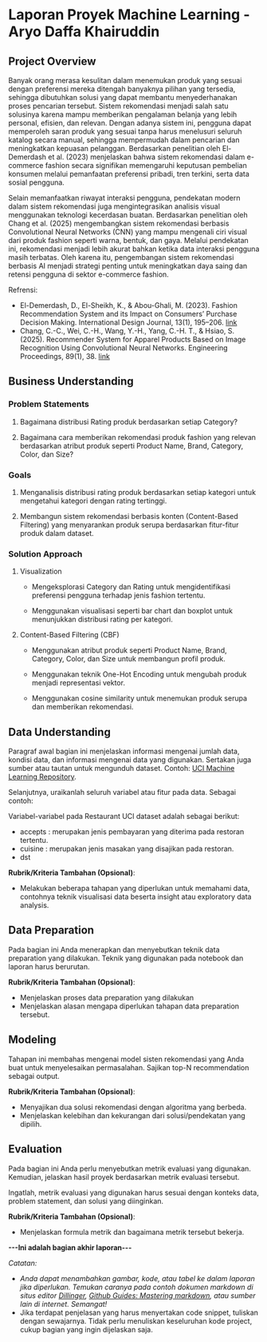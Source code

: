 # Laporan Proyek Machine Learning - Aryo Daffa Khairuddin

## Project Overview

Banyak orang merasa kesulitan dalam menemukan produk yang sesuai dengan preferensi mereka ditengah banyaknya pilihan yang tersedia, sehingga dibutuhkan solusi yang dapat membantu menyederhanakan proses pencarian tersebut. Sistem rekomendasi menjadi salah satu solusinya karena mampu memberikan pengalaman belanja yang lebih personal, efisien, dan relevan. Dengan adanya sistem ini, pengguna dapat memperoleh saran produk yang sesuai tanpa harus menelusuri seluruh katalog secara manual, sehingga mempermudah dalam pencarian dan meningkatkan kepuasan pelanggan. Berdasarkan penelitian oleh El-Demerdash et al. (2023) menjelaskan bahwa sistem rekomendasi dalam e-commerce fashion secara signifikan memengaruhi keputusan pembelian konsumen melalui pemanfaatan preferensi pribadi, tren terkini, serta data sosial pengguna.

Selain memanfaatkan riwayat interaksi pengguna, pendekatan modern dalam sistem rekomendasi juga mengintegrasikan analisis visual menggunakan teknologi kecerdasan buatan. Berdasarkan penelitian oleh Chang et al. (2025) mengembangkan sistem rekomendasi berbasis Convolutional Neural Networks (CNN) yang mampu mengenali ciri visual dari produk fashion seperti warna, bentuk, dan gaya. Melalui pendekatan ini, rekomendasi menjadi lebih akurat bahkan ketika data interaksi pengguna masih terbatas. Oleh karena itu, pengembangan sistem rekomendasi berbasis AI menjadi strategi penting untuk meningkatkan daya saing dan retensi pengguna di sektor e-commerce fashion.

Refrensi:
- El-Demerdash, D., El-Sheikh, K., & Abou-Ghali, M. (2023). Fashion Recommendation System and its Impact on Consumers’ Purchase Decision Making. International Design Journal, 13(1), 195–206. [link](https://www.researchgate.net/publication/366780313_Fashion_Recommendation_System_and_its_Impact_on_Consumers'_Purchase_Decision_Making)
- Chang, C.-C., Wei, C.-H., Wang, Y.-H., Yang, C.-H. T., & Hsiao, S. (2025). Recommender System for Apparel Products Based on Image Recognition Using Convolutional Neural Networks. Engineering Proceedings, 89(1), 38. [link](https://www.mdpi.com/2673-4591/89/1/38)

## Business Understanding

### Problem Statements
   1. Bagaimana distribusi Rating produk berdasarkan setiap Category?

   2. Bagaimana cara memberikan rekomendasi produk fashion yang relevan berdasarkan atribut produk seperti Product Name, Brand, Category, Color, dan Size?

### Goals
   1. Menganalisis distribusi rating produk berdasarkan setiap kategori untuk mengetahui kategori dengan rating tertinggi.

   2. Membangun sistem rekomendasi berbasis konten (Content-Based Filtering) yang menyarankan produk serupa berdasarkan fitur-fitur produk dalam dataset.

### Solution Approach
1. Visualization

   - Mengeksplorasi Category dan Rating untuk mengidentifikasi preferensi pengguna terhadap jenis fashion tertentu.

   - Menggunakan visualisasi seperti bar chart dan boxplot untuk menunjukkan distribusi rating per kategori.

2. Content-Based Filtering (CBF)

   - Menggunakan atribut produk seperti Product Name, Brand, Category, Color, dan Size untuk membangun profil produk.

   - Menggunakan teknik One-Hot Encoding  untuk mengubah produk menjadi representasi vektor.

   - Menggunakan cosine similarity untuk menemukan produk serupa dan memberikan rekomendasi.


  
## Data Understanding
Paragraf awal bagian ini menjelaskan informasi mengenai jumlah data, kondisi data, dan informasi mengenai data yang digunakan. Sertakan juga sumber atau tautan untuk mengunduh dataset. Contoh: [UCI Machine Learning Repository](https://archive.ics.uci.edu/ml/datasets/Restaurant+%26+consumer+data).

Selanjutnya, uraikanlah seluruh variabel atau fitur pada data. Sebagai contoh:  

Variabel-variabel pada Restaurant UCI dataset adalah sebagai berikut:
- accepts : merupakan jenis pembayaran yang diterima pada restoran tertentu.
- cuisine : merupakan jenis masakan yang disajikan pada restoran.
- dst

**Rubrik/Kriteria Tambahan (Opsional)**:
- Melakukan beberapa tahapan yang diperlukan untuk memahami data, contohnya teknik visualisasi data beserta insight atau exploratory data analysis.

## Data Preparation
Pada bagian ini Anda menerapkan dan menyebutkan teknik data preparation yang dilakukan. Teknik yang digunakan pada notebook dan laporan harus berurutan.

**Rubrik/Kriteria Tambahan (Opsional)**: 
- Menjelaskan proses data preparation yang dilakukan
- Menjelaskan alasan mengapa diperlukan tahapan data preparation tersebut.

## Modeling
Tahapan ini membahas mengenai model sisten rekomendasi yang Anda buat untuk menyelesaikan permasalahan. Sajikan top-N recommendation sebagai output.

**Rubrik/Kriteria Tambahan (Opsional)**: 
- Menyajikan dua solusi rekomendasi dengan algoritma yang berbeda.
- Menjelaskan kelebihan dan kekurangan dari solusi/pendekatan yang dipilih.

## Evaluation
Pada bagian ini Anda perlu menyebutkan metrik evaluasi yang digunakan. Kemudian, jelaskan hasil proyek berdasarkan metrik evaluasi tersebut.

Ingatlah, metrik evaluasi yang digunakan harus sesuai dengan konteks data, problem statement, dan solusi yang diinginkan.

**Rubrik/Kriteria Tambahan (Opsional)**: 
- Menjelaskan formula metrik dan bagaimana metrik tersebut bekerja.

**---Ini adalah bagian akhir laporan---**

_Catatan:_
- _Anda dapat menambahkan gambar, kode, atau tabel ke dalam laporan jika diperlukan. Temukan caranya pada contoh dokumen markdown di situs editor [Dillinger](https://dillinger.io/), [Github Guides: Mastering markdown](https://guides.github.com/features/mastering-markdown/), atau sumber lain di internet. Semangat!_
- Jika terdapat penjelasan yang harus menyertakan code snippet, tuliskan dengan sewajarnya. Tidak perlu menuliskan keseluruhan kode project, cukup bagian yang ingin dijelaskan saja.

